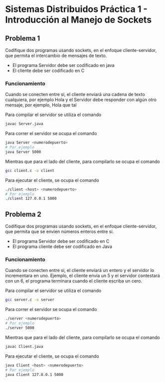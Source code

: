 # Sistemas Distribuidos Práctica 1 - Introducción al Manejo de Sockets

## Problema 1
Codifique dos programas usando sockets, en el enfoque cliente-servidor, que
permita el intercambio de mensajes de texto.
- El programa Servidor debe ser codificado en java
- El cliente debe ser codificado en C

### Funcionamiento
Cuando se conecten entre si, el cliente enviará una cadena de
texto cualquiera, por ejemplo Hola y el Servidor debe responder con algún otro
mensaje, por ejemplo, Hola que tal

Para compilar el servidor se utiliza el comando
```sh
javac Server.java
```
Para correr el servidor se ocupa el comando
```sh
java Server <numerodepuerto>
# Por ejemplo
java Server 5000
```
Mientras que para el lado del cliente, para compilarlo se ocupa el comando
```sh
gcc client.c -o client
```
Para ejecutar el cliente, se ocupa el comando
```sh
./client <host> <numerodepuerto>
# Por ejemplo
./client 127.0.0.1 5000
```

## Problema 2
Codifique dos programas usando sockets, en el enfoque cliente-servidor, que
permita que se envien números enteros entre si.
- El programa Servidor debe ser codificado en C
- El programa cliente debe ser codificado en Java

### Funcionamiento
Cuando se conecten entre si, el cliente enviará un entero y el
servidor lo incrementara en uno. Ejemplo, el cliente envía un 5 y el servidor
contestará con un 6, el programa terminara cuando el cliente escriba un cero.

Para compilar el servidor se utiliza el comando
```sh
gcc server.c -o server
```
Para correr el servidor se ocupa el comando
```sh
./server <numerodepuerto>
# Por ejemplo
./server 5000
```
Mientras que para el lado del cliente, para compilarlo se ocupa el comando
```sh
javac Client.java
```
Para ejecutar el cliente, se ocupa el comando
```sh
java Client <host> <numerodepuerto>
# Por ejemplo
java Client 127.0.0.1 5000
```
